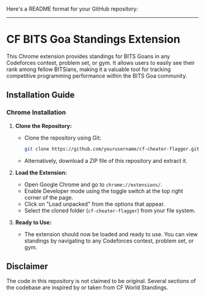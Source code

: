 Here's a README format for your GitHub repository:

---

# CF BITS Goa Standings Extension

This Chrome extension provides standings for BITS Goans in any Codeforces contest, problem set, or gym. It allows users to easily see their rank among fellow BITSians, making it a valuable tool for tracking competitive programming performance within the BITS Goa community.


## Installation Guide

### Chrome Installation

1. **Clone the Repository:**
   - Clone the repository using Git:
     ```bash
     git clone https://github.com/yourusername/cf-cheater-flagger.git
     ```
   - Alternatively, download a ZIP file of this repository and extract it.

2. **Load the Extension:**
   - Open Google Chrome and go to `chrome://extensions/`.
   - Enable Developer mode using the toggle switch at the top right corner of the page.
   - Click on "Load unpacked" from the options that appear.
   - Select the cloned folder (`cf-cheater-flagger`) from your file system.

3. **Ready to Use:**
   - The extension should now be loaded and ready to use. You can view standings by navigating to any Codeforces contest, problem set, or gym.
     
## Disclaimer
The code in this repository is not claimed to be original. Several sections of the codebase are inspired by or taken from CF World Standings.
